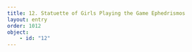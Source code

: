 ```yaml
---
title: 12. Statuette of Girls Playing the Game Ephedrismos
layout: entry
order: 1012
object:
    - id: "12"
---
```

